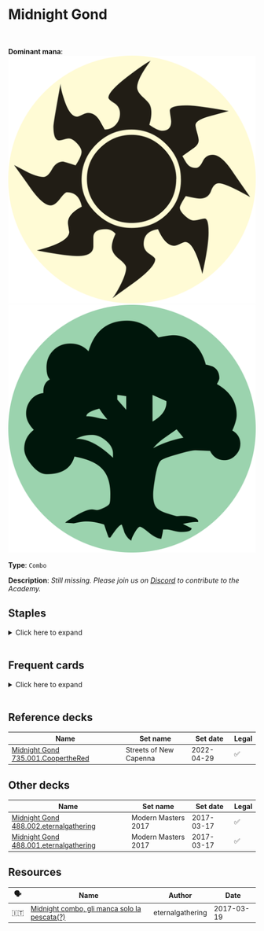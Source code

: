 <!-- This page is automatically generated by Myr: do not update it manually. -->
<!-- Changes directly applied here will be lost. -->
<!-- If you plan to update this page, please update the template at https://github.com/Pauperformance/pauperformance-bot -->
<!-- Templates can be found under pauperformance-bot/resources/templates/ -->
# Midnight Gond
<br/>


**Dominant mana**: <img src="../resources/images/mana/W.png" class="dominant-mana-icon"/> <img src="../resources/images/mana/G.png" class="dominant-mana-icon"/>

**Type**: `Combo`

**Description**: _Still missing. Please join us on [Discord](https://discord.gg/fYQbpjjkQ3) to contribute to the Academy._


## **Staples**

<details>
  <summary>Click here to expand</summary>
<a href="https://scryfall.com/card/bbd/99/midnight-guard"><img src="https://cards.scryfall.io/normal/front/8/7/87c1d85d-b2b8-4c9d-84fa-2566b14cb5ea.jpg" class="archetype-card rounded-image"/></a>
<a href="https://scryfall.com/card/jmp/420/presence-of-gond"><img src="https://cards.scryfall.io/normal/front/b/b/bba661af-c4a8-4230-830e-a9ee22b25d6b.jpg" class="archetype-card rounded-image"/></a>
<a href="https://scryfall.com/card/mm3/24/soul-warden"><img src="https://cards.scryfall.io/normal/front/d/9/d96266b3-a7cb-40ce-a328-ac13719fe5f0.jpg" class="archetype-card rounded-image"/></a>
</details><br/>



## **Frequent cards**

<details>
  <summary>Click here to expand</summary>
<a href="https://scryfall.com/card/cmm/17/battle-screech"><img src="https://cards.scryfall.io/normal/front/9/0/90301f8c-f7af-4179-8faf-9901931bba8d.jpg" class="archetype-card rounded-image"/></a>
<a href="https://scryfall.com/card/ema/4/benevolent-bodyguard"><img src="https://cards.scryfall.io/normal/front/2/4/241e5c4e-0f0b-4a3f-91e0-87387a11e81e.jpg" class="archetype-card rounded-image"/></a>
<a href="https://scryfall.com/card/mma/9/cenns-enlistment"><img src="https://c1.scryfall.com/file/scryfall-cards/normal/front/3/7/37bcc0fd-1eea-4eb0-8099-e0e94ffe00b6.jpg" class="archetype-card rounded-image"/></a>
<a href="https://scryfall.com/card/ema/162/commune-with-the-gods"><img src="https://cards.scryfall.io/normal/front/6/7/67d95f6f-3ff0-483d-b98f-ccb4fb5715f4.jpg" class="archetype-card rounded-image"/></a>
<a href="https://scryfall.com/card/cma/106/essence-warden"><img src="https://cards.scryfall.io/normal/front/3/1/31ca84d1-30a6-432b-966c-089fb6652a89.jpg" class="archetype-card rounded-image"/></a>
<a href="https://scryfall.com/card/otc/165/faithless-looting"><img src="https://cards.scryfall.io/normal/front/1/e/1ea23c17-6960-44fd-bae3-e24595b00c22.jpg" class="archetype-card rounded-image"/></a>
<a href="https://scryfall.com/card/cmm/242/makeshift-munitions"><img src="https://cards.scryfall.io/normal/front/6/0/60715b6d-b223-431a-85d8-27d7c05469b2.jpg" class="archetype-card rounded-image"/></a>
<a href="https://scryfall.com/card/a25/182/nettle-sentinel"><img src="https://cards.scryfall.io/normal/front/3/f/3f290ed2-d1a8-4a90-a3a7-8240652dc109.jpg" class="archetype-card rounded-image"/></a>
<a href="https://scryfall.com/card/tsr/31/pallid-mycoderm"><img src="https://cards.scryfall.io/normal/front/2/9/29a2a28e-c241-4228-9ece-2e49d4d3733a.jpg" class="archetype-card rounded-image"/></a>
<a href="https://scryfall.com/card/c19/69/prismatic-strands"><img src="https://cards.scryfall.io/normal/front/e/f/efd85985-abc1-430a-9210-63109c90a82d.jpg" class="archetype-card rounded-image"/></a>
<a href="https://scryfall.com/card/uma/28/rally-the-peasants"><img src="https://cards.scryfall.io/normal/front/3/b/3b300df0-c867-41e6-a1fd-fe547ed3dc51.jpg" class="archetype-card rounded-image"/></a>
<a href="https://scryfall.com/card/akh/27/sacred-cat"><img src="https://cards.scryfall.io/normal/front/0/8/08891c78-13c1-4d84-aa9c-78346b3b7d18.jpg" class="archetype-card rounded-image"/></a>
<a href="https://scryfall.com/card/mm2/159/scatter-the-seeds"><img src="https://cards.scryfall.io/normal/front/6/b/6b28c2a8-ee7d-4eea-8046-a47e81ddd28d.jpg" class="archetype-card rounded-image"/></a>
<a href="https://scryfall.com/card/rvr/220/selesnya-evangel"><img src="https://cards.scryfall.io/normal/front/2/d/2d929bda-150c-484a-910e-eee19297c77e.jpg" class="archetype-card rounded-image"/></a>
<a href="https://scryfall.com/card/ddg/32/spidersilk-armor"><img src="https://cards.scryfall.io/normal/front/e/5/e55202a1-c246-4b5b-94d6-43c86a69d61a.jpg" class="archetype-card rounded-image"/></a>
<a href="https://scryfall.com/card/fut/138/sprout-swarm"><img src="https://cards.scryfall.io/normal/front/0/b/0b915355-4e98-44df-81bd-961a3d3c86b8.jpg" class="archetype-card rounded-image"/></a>
<a href="https://scryfall.com/card/apc/18/standard-bearer"><img src="https://c1.scryfall.com/file/scryfall-cards/normal/front/e/0/e0f8e16a-55f0-4147-a01a-dba7938f31c4.jpg" class="archetype-card rounded-image"/></a>
<a href="https://scryfall.com/card/mor/25/stonybrook-schoolmaster"><img src="https://cards.scryfall.io/normal/front/6/9/69fa2293-f398-4ad8-895e-c739ddea56d0.jpg" class="archetype-card rounded-image"/></a>
<a href="https://scryfall.com/card/mma/34/veteran-armorer"><img src="https://cards.scryfall.io/normal/front/0/2/026aaea6-ed4f-4505-9779-7c28ff6c2284.jpg" class="archetype-card rounded-image"/></a>
</details><br/>



## **Reference decks**

| Name | Set name | Set date | Legal |
| -----| -------- | -------- | ----- |
| [Midnight Gond 735.001.CoopertheRed](https://www.mtggoldfish.com/deck/4870887) | Streets of New Capenna | 2022-04-29 | ✅ |




## **Other decks**

| Name | Set name | Set date | Legal |
| -----| -------- | -------- | ----- |
| [Midnight Gond 488.002.eternalgathering](https://www.mtggoldfish.com/deck/4351087) | Modern Masters 2017 | 2017-03-17 | ✅ |
| [Midnight Gond 488.001.eternalgathering](https://www.mtggoldfish.com/deck/4351086) | Modern Masters 2017 | 2017-03-17 | ✅ |






## **Resources**

| 🗣️ | Name | Author | Date |
| -- | ---- | ------ | ---- |
| 🇮🇹 | <a target="_blank" href="https://eternalgathering.altervista.org/midnight-combo-gli-manca-solo-la-pescata/">Midnight combo, gli manca solo la pescata(?)</a> | eternalgathering | 2017-03-19   |

